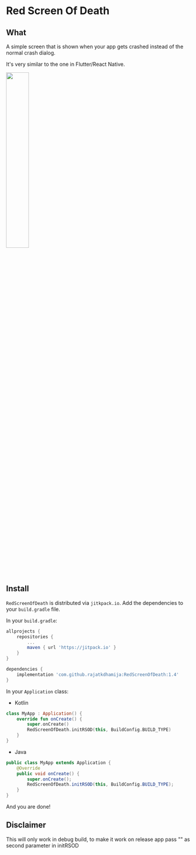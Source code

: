 # Red Screen Of Death

## What

A simple screen that is shown when your app gets crashed instead of the normal crash dialog.

It's very similar to the one in Flutter/React Native.



<img src="https://github.com/rajatkdhamija/RedScreenOfDeath/blob/main/error.gif" width="35%">


## Install

`RedScreenOfDeath` is distributed via `jitkpack.io`.
Add the dependencies to your `build.gradle` file.

In your  `build.gradle`:

```groovy
allprojects {
    repositories {
        ...
        maven { url 'https://jitpack.io' }
    }
}

dependencies {
    implementation 'com.github.rajatkdhamija:RedScreenOfDeath:1.4'
}
```

In your  `Application`  class:

- Kotlin
```kotlin
class MyApp : Application() {
    override fun onCreate() {
        super.onCreate()
        RedScreenOfDeath.initRSOD(this, BuildConfig.BUILD_TYPE)
    }
}
```

- Java
```java
public class MyApp extends Application {
    @Override
    public void onCreate() {
        super.onCreate();
        RedScreenOfDeath.initRSOD(this, BuildConfig.BUILD_TYPE);
    }
}
```

And you are done!

## Disclaimer
This will only work in debug build, to make it work on release app pass "" as second parameter in initRSOD
